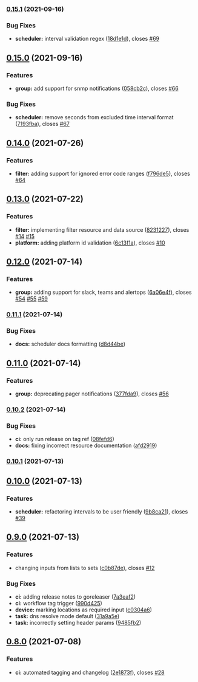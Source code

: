 ### [0.15.1](https://github.com/rymancl/terraform-provider-dotcommonitor/compare/v0.15.0...v0.15.1) (2021-09-16)


### Bug Fixes

* **scheduler:** interval validation regex ([18d1e1d](https://github.com/rymancl/terraform-provider-dotcommonitor/commit/18d1e1dccaa03d8bad66af0de784fa306060069d)), closes [#69](https://github.com/rymancl/terraform-provider-dotcommonitor/issues/69)

## [0.15.0](https://github.com/rymancl/terraform-provider-dotcommonitor/compare/v0.14.0...v0.15.0) (2021-09-16)


### Features

* **group:** add support for snmp notifications ([058cb2c](https://github.com/rymancl/terraform-provider-dotcommonitor/commit/058cb2c0a362956c0e519e337c479c38801cd0ff)), closes [#66](https://github.com/rymancl/terraform-provider-dotcommonitor/issues/66)


### Bug Fixes

* **scheduler:** remove seconds from excluded time interval format ([7193fba](https://github.com/rymancl/terraform-provider-dotcommonitor/commit/7193fba4957df09883c0983e52e55dbbf1a51097)), closes [#67](https://github.com/rymancl/terraform-provider-dotcommonitor/issues/67)

## [0.14.0](https://github.com/rymancl/terraform-provider-dotcommonitor/compare/v0.13.0...v0.14.0) (2021-07-26)


### Features

* **filter:** adding support for ignored error code ranges ([f796de5](https://github.com/rymancl/terraform-provider-dotcommonitor/commit/f796de5030c7ac62e6d5240d1e6d99896d204ee6)), closes [#64](https://github.com/rymancl/terraform-provider-dotcommonitor/issues/64)

## [0.13.0](https://github.com/rymancl/terraform-provider-dotcommonitor/compare/v0.12.0...v0.13.0) (2021-07-22)


### Features

* **filter:** implementing filter resource and data source ([8231227](https://github.com/rymancl/terraform-provider-dotcommonitor/commit/8231227e4a6d1c4130e805508ce807be858b20dd)), closes [#14](https://github.com/rymancl/terraform-provider-dotcommonitor/issues/14) [#15](https://github.com/rymancl/terraform-provider-dotcommonitor/issues/15)
* **platform:** adding platform id validation ([6c13f1a](https://github.com/rymancl/terraform-provider-dotcommonitor/commit/6c13f1a46fdc10272293dfadb8642ade28e94850)), closes [#10](https://github.com/rymancl/terraform-provider-dotcommonitor/issues/10)

## [0.12.0](https://github.com/rymancl/terraform-provider-dotcommonitor/compare/v0.11.1...v0.12.0) (2021-07-14)


### Features

* **group:** adding support for slack, teams and alertops ([6a06e4f](https://github.com/rymancl/terraform-provider-dotcommonitor/commit/6a06e4f6cce9e9b936e56833bb2565cf578c9f25)), closes [#54](https://github.com/rymancl/terraform-provider-dotcommonitor/issues/54) [#55](https://github.com/rymancl/terraform-provider-dotcommonitor/issues/55) [#59](https://github.com/rymancl/terraform-provider-dotcommonitor/issues/59)

### [0.11.1](https://github.com/rymancl/terraform-provider-dotcommonitor/compare/v0.11.0...v0.11.1) (2021-07-14)


### Bug Fixes

* **docs:** scheduler docs formatting ([d8d44be](https://github.com/rymancl/terraform-provider-dotcommonitor/commit/d8d44bea0a0d98ea58d4c69054099a47676f46e9))

## [0.11.0](https://github.com/rymancl/terraform-provider-dotcommonitor/compare/v0.10.2...v0.11.0) (2021-07-14)


### Features

* **group:** deprecating pager notifications ([377fda9](https://github.com/rymancl/terraform-provider-dotcommonitor/commit/377fda9018c40e1ef94d14b226ebbe2e7912960b)), closes [#56](https://github.com/rymancl/terraform-provider-dotcommonitor/issues/56)

### [0.10.2](https://github.com/rymancl/terraform-provider-dotcommonitor/compare/v0.10.1...v0.10.2) (2021-07-14)


### Bug Fixes

* **ci:** only run release on tag ref ([08fefd6](https://github.com/rymancl/terraform-provider-dotcommonitor/commit/08fefd6c46a9de73868b07f785f38301e6dec1aa))
* **docs:** fixing incorrect resource documentation ([afd2919](https://github.com/rymancl/terraform-provider-dotcommonitor/commit/afd2919381bcae6b3bc2ea5c5fe5cab7d4bf907f))

### [0.10.1](https://github.com/rymancl/terraform-provider-dotcommonitor/compare/v0.10.0...v0.10.1) (2021-07-13)

## [0.10.0](https://github.com/rymancl/terraform-provider-dotcommonitor/compare/v0.9.0...v0.10.0) (2021-07-13)


### Features

* **scheduler:** refactoring intervals to be user friendly ([9b8ca21](https://github.com/rymancl/terraform-provider-dotcommonitor/commit/9b8ca21c1b29ce485dad69be86b0867f0d7ba330)), closes [#39](https://github.com/rymancl/terraform-provider-dotcommonitor/issues/39)

## [0.9.0](https://github.com/rymancl/terraform-provider-dotcommonitor/compare/v0.8.8...v0.9.0) (2021-07-13)


### Features

* changing inputs from lists to sets ([c0b87de](https://github.com/rymancl/terraform-provider-dotcommonitor/commit/c0b87de4ad0490f481263da3fb682d2ca4c21f11)), closes [#12](https://github.com/rymancl/terraform-provider-dotcommonitor/issues/12)


### Bug Fixes

* **ci:** adding release notes to goreleaser ([7a3eaf2](https://github.com/rymancl/terraform-provider-dotcommonitor/commit/7a3eaf208e1a8482887ad6616c450cf8cc4fea45))
* **ci:** workflow tag trigger ([990d425](https://github.com/rymancl/terraform-provider-dotcommonitor/commit/990d4255fc0ed448d5b9e56d1112f4e8c2bc79d7))
* **device:** marking locations as required input ([c0304a6](https://github.com/rymancl/terraform-provider-dotcommonitor/commit/c0304a69f73651bd7e43ada0f82f5213d5ec51b5))
* **task:** dns resolve mode default ([31a9a5e](https://github.com/rymancl/terraform-provider-dotcommonitor/commit/31a9a5ede70a2d3391f135fbfbe75341c8cfe9de))
* **task:** incorrectly setting header params ([9485fb2](https://github.com/rymancl/terraform-provider-dotcommonitor/commit/9485fb234b722f6fed6f69fc4765930d08fe7ae9))

## [0.8.0](https://github.com/rymancl/terraform-provider-dotcommonitor/compare/v0.7.0...v0.8.0) (2021-07-08)


### Features

* **ci:** automated tagging and changelog ([2e1873f](https://github.com/rymancl/terraform-provider-dotcommonitor/commit/2e1873f5af1b4915f008477b48c8fe08a19c7973)), closes [#28](https://github.com/rymancl/terraform-provider-dotcommonitor/issues/28)
